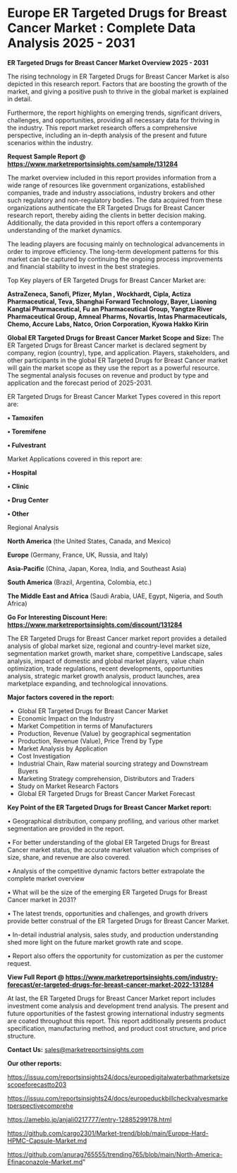 # Europe ER Targeted Drugs for Breast Cancer Market : Complete Data Analysis 2025 - 2031

<Strong> ER Targeted Drugs for Breast Cancer Market Overview 2025 - 2031</strong>

The rising technology in ER Targeted Drugs for Breast Cancer Market is also depicted in this research report. Factors that are boosting the growth of the market, and giving a positive push to thrive in the global market is explained in detail.

Furthermore, the report highlights on emerging trends, significant drivers, challenges, and opportunities, providing all necessary data for thriving in the industry. This report market research offers a comprehensive perspective, including an in-depth analysis of the present and future scenarios within the industry.

<strong>Request Sample Report @ <a href=https://www.marketreportsinsights.com/sample/131284>https://www.marketreportsinsights.com/sample/131284</a></strong>

The market overview included in this report provides information from a wide range of resources like government organizations, established companies, trade and industry associations, industry brokers and other such regulatory and non-regulatory bodies. The data acquired from these organizations authenticate the ER Targeted Drugs for Breast Cancer research report, thereby aiding the clients in better decision making. Additionally, the data provided in this report offers a contemporary understanding of the market dynamics.

The leading players are focusing mainly on technological advancements in order to improve efficiency. The long-term development patterns for this market can be captured by continuing the ongoing process improvements and financial stability to invest in the best strategies.

Top Key players of ER Targeted Drugs for Breast Cancer Market are:

<strong>AstraZeneca, Sanofi, Pfizer, Mylan , Wockhardt, Cipla, Actiza Pharmaceutical, Teva, Shanghai Forward Technology, Bayer, Liaoning Kangtai Pharmaceutical, Fu an Pharmaceutical Group, Yangtze River Pharmaceutical Group, Amneal Pharms, Novartis, Intas Pharmaceuticals, Chemo, Accure Labs, Natco, Orion Corporation, Kyowa Hakko Kirin</strong>

<strong><b>Global ER Targeted Drugs for Breast Cancer Market Scope and Size:</b></strong>
The ER Targeted Drugs for Breast Cancer market is declared segment by company, region (country), type, and application. Players, stakeholders, and other participants in the global ER Targeted Drugs for Breast Cancer market will gain the market scope as they use the report as a powerful resource. The segmental analysis focuses on revenue and product by type and application and the forecast period of 2025-2031.

ER Targeted Drugs for Breast Cancer Market Types covered in this report are:

<strong>• Tamoxifen

• Toremifene

• Fulvestrant</strong>

Market Applications covered in this report are:

<strong>• Hospital

• Clinic

• Drug Center

• Other</strong> 

Regional Analysis

<strong>North America</strong> (the United States, Canada, and Mexico)

<strong>Europe</strong> (Germany, France, UK, Russia, and Italy)

<strong>Asia-Pacific</strong> (China, Japan, Korea, India, and Southeast Asia)

<strong>South America</strong> (Brazil, Argentina, Colombia, etc.)

<strong>The Middle East and Africa</strong> (Saudi Arabia, UAE, Egypt, Nigeria, and South Africa)

<strong>Go For Interesting Discount Here: <a href=https://www.marketreportsinsights.com/discount/131284>https://www.marketreportsinsights.com/discount/131284</a></strong>

The ER Targeted Drugs for Breast Cancer market report provides a detailed analysis of global market size, regional and country-level market size, segmentation market growth, market share, competitive Landscape, sales analysis, impact of domestic and global market players, value chain optimization, trade regulations, recent developments, opportunities analysis, strategic market growth analysis, product launches, area marketplace expanding, and technological innovations.

<strong><b>Major factors covered in the report:</b></strong>
<ul>
  <li>Global ER Targeted Drugs for Breast Cancer Market </li>
  <li>Economic Impact on the Industry</li>
  <li>Market Competition in terms of Manufacturers</li>
  <li>Production, Revenue (Value) by geographical segmentation</li>
  <li>Production, Revenue (Value), Price Trend by Type</li>
  <li>Market Analysis by Application</li>
  <li>Cost Investigation</li>
  <li>Industrial Chain, Raw material sourcing strategy and Downstream Buyers</li>
  <li>Marketing Strategy comprehension, Distributors and Traders</li>
  <li>Study on Market Research Factors</li>
  <li>Global ER Targeted Drugs for Breast Cancer Market Forecast</li>
</ul>

<strong><b>Key Point of the ER Targeted Drugs for Breast Cancer Market report:</b></strong>

• Geographical distribution, company profiling, and various other market segmentation are provided in the report.

• For better understanding of the global ER Targeted Drugs for Breast Cancer market status, the accurate market valuation which comprises of size, share, and revenue are also covered.

• Analysis of the competitive dynamic factors better extrapolate the complete market overview

• What will be the size of the emerging ER Targeted Drugs for Breast Cancer market in 2031?

• The latest trends, opportunities and challenges, and growth drivers provide better construal of the ER Targeted Drugs for Breast Cancer Market.

• In-detail industrial analysis, sales study, and production understanding shed more light on the future market growth rate and scope.

• Report also offers the opportunity for customization as per the customer request.

<strong><b>View Full Report @ <a href=https://www.marketreportsinsights.com/industry-forecast/er-targeted-drugs-for-breast-cancer-market-2022-131284>https://www.marketreportsinsights.com/industry-forecast/er-targeted-drugs-for-breast-cancer-market-2022-131284</a></b></strong>


At last, the ER Targeted Drugs for Breast Cancer Market report includes investment come analysis and development trend analysis. The present and future opportunities of the fastest growing international industry segments are coated throughout this report. This report additionally presents product specification, manufacturing method, and product cost structure, and price structure.

<strong>Contact Us:</strong>
sales@marketreportsinsights.com

<strong>Our other reports:</strong>

<a href=https://issuu.com/reportsinsights24/docs/europedigitalwaterbathmarketsizescopeforecastto203>https://issuu.com/reportsinsights24/docs/europedigitalwaterbathmarketsizescopeforecastto203</a>

<a href=https://issuu.com/reportsinsights24/docs/europeduckbillcheckvalvesmarketperspectivecomprehe>https://issuu.com/reportsinsights24/docs/europeduckbillcheckvalvesmarketperspectivecomprehe</a>

<a href=https://ameblo.jp/anjali0217777/entry-12885299178.html>https://ameblo.jp/anjali0217777/entry-12885299178.html</a>

<a href=https://github.com/cargo2301/Market-trend/blob/main/Europe-Hard-HPMC-Capsule-Market.md>https://github.com/cargo2301/Market-trend/blob/main/Europe-Hard-HPMC-Capsule-Market.md</a>

<a href=https://github.com/anurag765555/trending765/blob/main/North-America-Efinaconazole-Market.md>https://github.com/anurag765555/trending765/blob/main/North-America-Efinaconazole-Market.md</a>"
